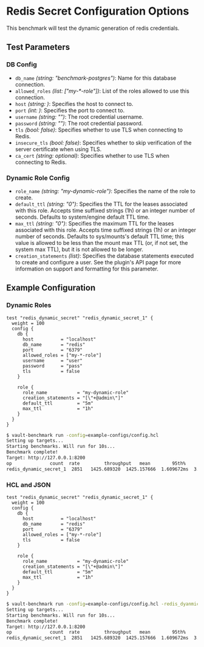 # Redis Secret Configuration Options

This benchmark will test the dynamic generation of redis credentials.

## Test Parameters
### DB Config
- `db_name` _(string: "benchmark-postgres")_: Name for this database connection. 
- `allowed_roles` _(list: ["my-*-role"])_: List of the roles allowed to use this connection. 
- `host` _(string: <required>)_: Specifies the host to connect to.
- `port` _(int: <required>)_: Specifies the port to connect to. 
- `username` _(string: "")_: The root credential username.
- `password` _(string: "")_: The root credential password.
- `tls` _(bool: false)_: Specifies whether to use TLS when connecting to Redis.
- `insecure_tls` _(bool: false)_: Specifies whether to skip verification of the server certificate when using TLS.
- `ca_cert` _(string: optional)_: Specifies whether to use TLS when connecting to Redis.

### Dynamic Role Config
- `role_name` _(string: "my-dynamic-role")_: Specifies the name of the role to create. 
- `default_ttl` _(string: "0")_: Specifies the TTL for the leases associated with this role. Accepts time suffixed strings (1h) or an integer number of seconds. Defaults to system/engine default TTL time.
- `max_ttl` _(string: "0")_:  Specifies the maximum TTL for the leases associated with this role. Accepts time suffixed strings (1h) or an integer number of seconds. Defaults to sys/mounts's default TTL time; this value is allowed to be less than the mount max TTL (or, if not set, the system max TTL), but it is not allowed to be longer.
- `creation_statements` _(list)_: Specifies the database statements executed to create and configure a user. See the plugin's API page for more information on support and formatting for this parameter.

## Example Configuration 
### Dynamic Roles
```hcl
test "redis_dynamic_secret" "redis_dynamic_secret_1" {
  weight = 100
  config {
    db {
      host          = "localhost"
      db_name       = "redis"
      port          = "6379"
      allowed_roles = ["my-*-role"]
      username      = "user"
      password      = "pass"
      tls           = false
    }

    role {
      role_name           = "my-dynamic-role"
      creation_statements = "[\"+@admin\"]"
      default_ttl         = "5m"
      max_ttl             = "1h"
    }
  }
}
```

```bash
$ vault-benchmark run -config=example-configs/config.hcl
Setting up targets...
Starting benchmarks. Will run for 10s...
Benchmark complete!
Target: http://127.0.0.1:8200
op              count  rate         throughput   mean        95th%       99th%       successRatio
redis_dynamic_secret_1  2851   1425.689320  1425.157666  1.609672ms  3.118899ms  5.704591ms  100.00%
```

### HCL and JSON
```hcl
test "redis_dynamic_secret" "redis_dynamic_secret_1" {
  weight = 100
  config {
    db {
      host          = "localhost"
      db_name       = "redis"
      port          = "6379"
      allowed_roles = ["my-*-role"]
      tls           = false
    }

    role {
      role_name           = "my-dynamic-role"
      creation_statements = "[\"+@admin\"]"
      default_ttl         = "5m"
      max_ttl             = "1h"
    }
  }
}
```

```bash
$ vault-benchmark run -config=example-configs/config.hcl -redis_dyanmic_test_user_json=user.json
Setting up targets...
Starting benchmarks. Will run for 10s...
Benchmark complete!
Target: http://127.0.0.1:8200
op              count  rate         throughput   mean        95th%       99th%       successRatio
redis_dynamic_secret_1  2851   1425.689320  1425.157666  1.609672ms  3.118899ms  5.704591ms  100.00%
```

